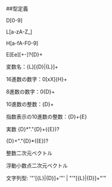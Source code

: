 
##型定義


D[0-9]

L[a-zA-Z_]

H[a-fA-F0-9]

E[Ee][+\-]?{D}+

変数名：{L}[{D}|{L}]+

16進数の数字：0[xX]{H}+

8進数の数字：0{D}+

10進数の整数：{D}+

指数表示の10進数の整数：{D}+{E}         

実数
{D}\*"."{D}+({E})?

{D}+"."{D}\*({E})?  

整数二次元ベクトル

浮動小数点二次元ベクトル

文字列型: '"'[{L}|{D}]+'"' | "'"[{L}|{D}]+"'"
